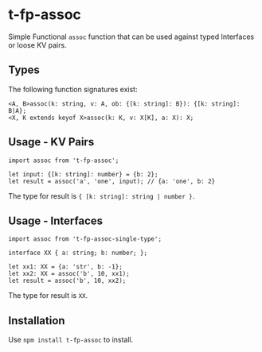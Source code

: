 # t-fp-assoc

Simple Functional `assoc` function that can be used against typed Interfaces or loose KV pairs.

## Types

The following function signatures exist:

    <A, B>assoc(k: string, v: A, ob: {[k: string]: B}): {[k: string]: B|A};
    <X, K extends keyof X>assoc(k: K, v: X[K], a: X): X;


## Usage - KV Pairs

    import assoc from 't-fp-assoc';

    let input: {[k: string]: number} = {b: 2};
    let result = assoc('a', 'one', input); // {a: 'one', b: 2}

The type for result is `{ [k: string]: string | number }`.

## Usage - Interfaces

    import assoc from 't-fp-assoc-single-type';

    interface XX { a: string; b: number; };

    let xx1: XX = {a: 'str', b: -1};
    let xx2: XX = assoc('b', 10, xx1);
    let result = assoc('b', 10, xx2);

The type for result is `XX`.

## Installation

Use `npm install t-fp-assoc` to install.
